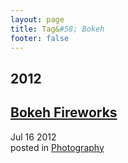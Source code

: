 ```yaml
---
layout: page
title: Tag&#58; Bokeh
footer: false
---
```


<div id="blog-archives" class="category">
<h2>2012</h2>

<article>
<h1><a href="/2012/07/16/bokeh-fireworks/index.html">Bokeh Fireworks</a></h1>
<time datetime="2012-07-16T00:00:00-06:00" pubdate><span class='month'>Jul</span> <span class='day'>16</span> <span class='year'>2012</span></time>
<footer>
<span class="categories">posted in 
<a href='/categories/photography/'>Photography</a></span>
</footer>
</article>
</div>

